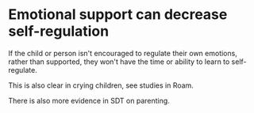 # Emotional support can decrease self-regulation
If the child or person isn't encouraged to regulate their own emotions, rather than supported, they won't have the time or ability to learn to self-regulate.

This is also clear in crying children, see studies in Roam.

There is also more evidence in SDT on parenting.

<!-- #Life -->

<!-- {BearID:79C0616E-FE6D-4434-B389-E583B30A754F-15756-000013035C197FA3} -->
